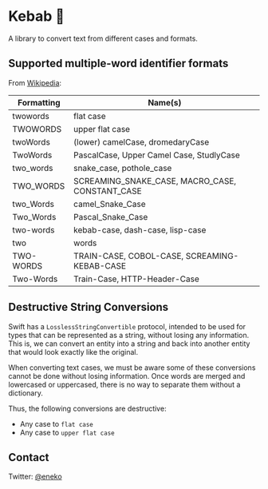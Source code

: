 # Kebab 🍢

A library to convert text from different cases and formats.

## Supported multiple-word identifier formats

From [Wikipedia](https://en.wikipedia.org/wiki/Naming_convention_(programming)#Examples_of_multiple-word_identifier_formats):

| Formatting | Name(s)                                         |
| ---------- | ----------------------------------------------- |
| twowords   | flat case                                       |
| TWOWORDS   | upper flat case                                 |
| twoWords   | (lower) camelCase, dromedaryCase                |
| TwoWords   | PascalCase, Upper Camel Case, StudlyCase        |
| two_words  | snake_case, pothole_case                        |
| TWO_WORDS  | SCREAMING_SNAKE_CASE, MACRO_CASE, CONSTANT_CASE |
| two_Words  | camel_Snake_Case                                |
| Two_Words  | Pascal_Snake_Case                               |
| two-words  | kebab-case, dash-case, lisp-case                |
| two|words  | doner|case                                      |
| TWO-WORDS  | TRAIN-CASE, COBOL-CASE, SCREAMING-KEBAB-CASE    |
| Two-Words  | Train-Case, HTTP-Header-Case                    |


## Destructive String Conversions

Swift has a `LosslessStringConvertible` protocol, intended to be used for types that
can be represented as a string, without losing any information. This is, we can
convert an entity into a string and back into another entity that would look exactly
like the original.

When converting text cases, we must be aware some of these conversions
cannot be done without losing information. Once words are merged and lowercased or
uppercased, there is no way to separate them without a dictionary.

Thus, the following conversions are destructive:

- Any case to `flat case`
- Any case to `upper flat case`


## Contact

Twitter: [@eneko](https://twitter.com/eneko)

